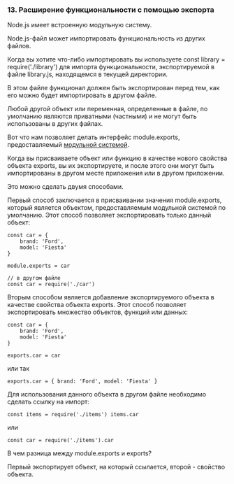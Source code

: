 ### 13\. Расширение функциональности с помощью экспорта

Node.js имеет встроенную модульную систему. 

Node.js-файл может импортировать функциональность из других файлов. 

Когда вы хотите что-либо импортировать вы используете const library = require('./library') для импорта функциональности, экспортируемой в файле library.js, находящемся в текущей директории. 

В этом файле функционал должен быть экспортирован перед тем, как его можно будет импортировать в другом файле. 

Любой другой объект или переменная, определенные в файле, по умолчанию являются приватными (частными) и не могут быть использованы в других файлах. 

Вот что нам позволяет делать интерфейс module.exports, предоставляемый [модульной системой][anchor0]. 

Когда вы присваиваете объект или функцию в качестве нового свойства объекта exports, вы их экспортируете, и после этого они могут быть импортированы в другом месте приложения или в другом приложении. 

Это можно сделать двумя способами. 

Первый способ заключается в присваивании значения module.exports, который является объектом, предоставляемым модульной системой по умолчанию. Этот способ позволяет экспортировать только данный объект: 

	const car = {
	    brand: 'Ford',
	    model: 'Fiesta'
	}

	module.exports = car 

	// в другом файле
	const car = require('./car')


Вторым способом является добавление экспортируемого объекта в качестве свойства объекта exports. Этот способ позволяет экспортировать множество объектов, функций или данных: 

	const car = {
	    brand: 'Ford',
	    model: 'Fiesta'
	}

	exports.car = car

или так 

`
exports.car = {
    brand: 'Ford',
    model: 'Fiesta'
}
`

Для использования данного объекта в другом файле необходимо сделать ссылку на импорт:

`
const items = require('./items')
items.car 
`

или 

`
const car = require('./items').car 
`

В чем разница между module.exports и exports? 

Первый экспортирует объект, на который ссылается, второй - свойство объекта. 

[anchor0]: https://nodejs.org/api/modules.html

